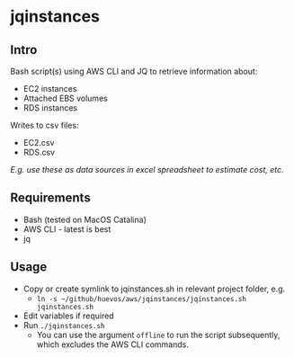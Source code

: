 # jqinstances

## Intro

Bash script(s) using AWS CLI and JQ to retrieve information about:

- EC2 instances
- Attached EBS volumes
- RDS instances

Writes to csv files:

- EC2.csv
- RDS.csv

*E.g. use these as data sources in excel spreadsheet to estimate cost, etc.*

## Requirements

- Bash (tested on MacOS Catalina)
- AWS CLI - latest is best
- jq

## Usage

- Copy or create symlink to jqinstances.sh in relevant project folder, e.g. 
  - `ln -s ~/github/huevos/aws/jqinstances/jqinstances.sh jqinstances.sh`
- Edit variables if required
- Run `./jqinstances.sh`
  - You can use the argument `offline` to run the script subsequently, which excludes the AWS CLI commands.
